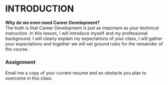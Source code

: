 # INTRODUCTION  
  
**Why do we even need Career Development?**   
The truth is that Career Development is just as important as your technical instruction. In this lesson, I will introduce myself and my professional background. I will clearly explain my expectations of your class, I will gather your expectations and together we will set ground rules for the remainder of the course.  
  
### Assignment  
Email me a copy of your current resume and an obstacle you plan to overcome in this class.

